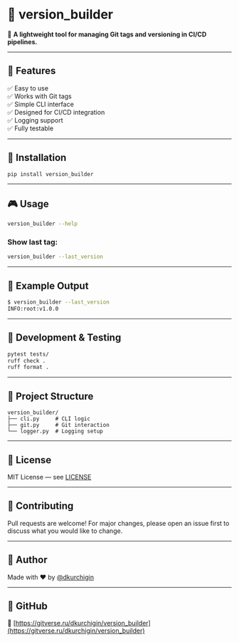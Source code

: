 # 🚀 version_builder

🔧 **A lightweight tool for managing Git tags and versioning in CI/CD pipelines.**

---

## 📝 Features

✅ Easy to use  
✅ Works with Git tags  
✅ Simple CLI interface  
✅ Designed for CI/CD integration  
✅ Logging support  
✅ Fully testable  

---

## 🐍 Installation

```bash
pip install version_builder
```

---

## 🎮 Usage

```bash
version_builder --help
```

### Show last tag:

```bash
version_builder --last_version
```

---

## 🧪 Example Output

```bash
$ version_builder --last_version
INFO:root:v1.0.0
```

---

## 🧰 Development & Testing

```bash
pytest tests/
ruff check .
ruff format .
```

---

## 📁 Project Structure

```
version_builder/
├── cli.py     # CLI logic
├── git.py     # Git interaction
└── logger.py  # Logging setup
```

---

## 📌 License

MIT License — see [LICENSE](LICENSE)

---

## 🤝 Contributing

Pull requests are welcome! For major changes, please open an issue first to discuss what you would like to change.

---

## 💌 Author

Made with ❤️ by [@dkurchigin](https://gitverse.ru/dkurchigin)

---

## 🐙 GitHub

🔗 [https://gitverse.ru/dkurchigin/version_builder](https://gitverse.ru/dkurchigin/version_builder)
